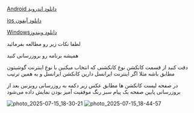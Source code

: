 [Android دانلود اندروید ](https://apps.irancdn.org/android/connectix-2.5.2-univ.apk)


[ios دانلود آیفون](https://testflight.apple.com/join/FQkEGDfX)


[Windowsدانلود ویندوز ](https://apps.irancdn.org/windows/connectix-2.5.2-win.zip)


لطفا نکات زیر رو مطالعه بفرمائید

همیشه برنامه رو بروزرسانی کنید

 دقت کنید از قسمت کانکشن نوع  کانکشنی که انتخاب میکنین با نوع اینترنت گوشیتون مطابق باشه
مثلا اگر اینترنت ایرانسل دارین کانکشن ایرانسل و به همین ترتیب


 در صفحه لیست کانکشن ها مطابق عکس زیر دکمه به روزرسانی روبزنین 
 بعد از بروزرسانی پایین صفحه یک پیام سبز رنگ موفقیت آمیز بودن نمایش داده می‌شود



![photo_2025-07-15_18-30-21](https://github.com/user-attachments/assets/35312648-8cc1-4f7c-b842-36382fbed020)
![photo_2025-07-15_18-44-57](https://github.com/user-attachments/assets/1680a359-2620-4471-9cae-d79477d88874)
